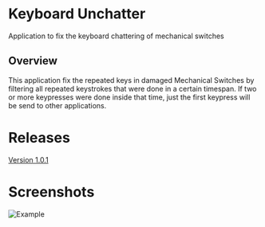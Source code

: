# Keyboard Unchatter
Application to fix the keyboard chattering of mechanical switches

## Overview

This application fix the repeated keys in damaged Mechanical Switches by filtering all repeated keystrokes that were done in a certain timespan. If two or more keypresses were done inside that time, just the first keypress will be send to other applications.

# Releases

[Version 1.0.1](https://github.com/ZoserLock/keyboard-unchatter/releases/tag/v1.0.1)


# Screenshots

![Example](https://github.com/ZoserLock/keyboard-unchatter/raw/master/Images/example.gif)